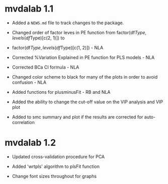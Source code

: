 # mvdalab 1.1

* Added a `NEWS.md` file to track changes to the package.

* Changed order of factor leves in PE function from factor(df$Type, levels(df$Type)[c(2, 1)]) to 
* factor(df$Type, levels(df$Type)[c(1, 2)]) - NLA

* Corrected %Variation Explained in PE function for PLS models - NLA

* Corrected BCa CI formula - NLA

* Changed color scheme to black for many of the plots in order to avoid confusion - NLA

* Added functions for plusminusFit - RB and NLA

* Added the ability to change the cut-off value on the VIP analysis and VIP plot

* Added to smc summary and plot if the results are corrected for auto-correlation

# mvdalab 1.2

* Updated cross-validation procedure for PCA

* Added 'wrtpls' algorithm to plsFit function

* Change font sizes throughout for graphs
